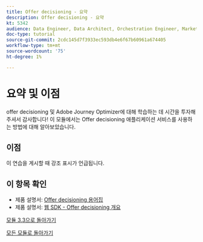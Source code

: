 ```yaml
---
title: Offer decisioning - 요약
description: Offer decisioning - 요약
kt: 5342
audience: Data Engineer, Data Architect, Orchestration Engineer, Marketer
doc-type: tutorial
source-git-commit: 2cdc145d7f3933ec593db4e6f67b60961a674405
workflow-type: tm+mt
source-wordcount: '75'
ht-degree: 1%

---
```


# 요약 및 이점

offer decisioning 및 Adobe Journey Optimizer에 대해 학습하는 데 시간을 투자해 주셔서 감사합니다!
이 모듈에서는 Offer decisioning 애플리케이션 서비스를 사용하는 방법에 대해 알아보았습니다.

## 이점

이 연습을 게시할 때 강조 표시가 언급됩니다.

## 이 항목 확인

- 제품 설명서: [Offer decisioning 용어집](https://experienceleague.adobe.com/docs/journey-optimizer/using/offer-decisioniong/get-started-decision/starting-offer-decisioning.html#glossary?lang=en)
- 제품 설명서: [웹 SDK - Offer decisioning 개요](https://experienceleague.adobe.com/docs/experience-platform/edge/personalization/offer-decisioning/offer-decisioning-overview.html?lang=en)

[모듈 3.3으로 돌아가기](./offer-decisioning.md)

[모든 모듈로 돌아가기](../../../overview.md)
